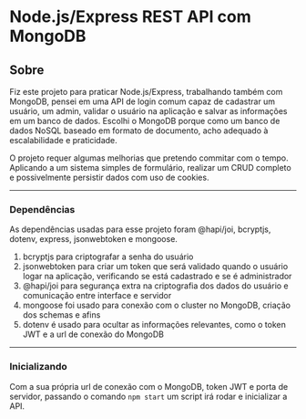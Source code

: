 # Node.js/Express REST API com MongoDB

## Sobre

Fiz este projeto para praticar Node.js/Express, trabalhando também com MongoDB, pensei em uma API de login comum capaz de cadastrar um usuário, um admin, validar o usuário na aplicação e salvar as informações em um banco de dados. Escolhi o MongoDB porque como um banco de dados NoSQL baseado em formato de documento, acho adequado à escalabilidade e praticidade.

O projeto requer algumas melhorias que pretendo commitar com o tempo. Aplicando a um sistema simples de formulário, realizar um CRUD completo e possivelmente persistir dados com uso de cookies.

---

### Dependências

As dependências usadas para esse projeto foram @hapi/joi, bcryptjs, dotenv, express, jsonwebtoken e mongoose.

1. bcryptjs para criptografar a senha do usuário
2. jsonwebtoken para criar um token que será validado quando o usuário logar na aplicação, verificando se está cadastrado e se é administrador
3. @hapi/joi para segurança extra na criptografia dos dados do usuário e comunicação entre interface e servidor
4. mongoose foi usado para conexão com o cluster no MongoDB, criação dos schemas e afins
5. dotenv é usado para ocultar as informações relevantes, como o token JWT e a url de conexão do MongoDB

---

### Inicializando

Com a sua própria url de conexão com o MongoDB, token JWT e porta de servidor, passando o comando `npm start` um script irá rodar e inicializar a API.

